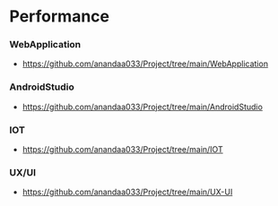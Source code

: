 # Performance

### WebApplication
* https://github.com/anandaa033/Project/tree/main/WebApplication
### AndroidStudio
* https://github.com/anandaa033/Project/tree/main/AndroidStudio
### IOT
* https://github.com/anandaa033/Project/tree/main/IOT
### UX/UI
* https://github.com/anandaa033/Project/tree/main/UX-UI
